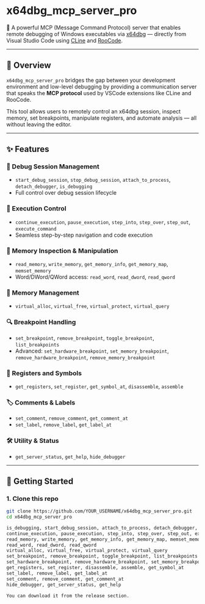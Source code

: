 # x64dbg_mcp_server_pro

🔧 A powerful MCP (Message Command Protocol) server that enables remote debugging of Windows executables via [x64dbg](https://x64dbg.com) — directly from Visual Studio Code using [CLine](https://marketplace.visualstudio.com/items?itemName=saoudrizwan.claude-dev) and [RooCode](https://marketplace.visualstudio.com/items?itemName=RooVeterinaryInc.roo-cline).

---

## 📌 Overview

`x64dbg_mcp_server_pro` bridges the gap between your development environment and low-level debugging by providing a communication server that speaks the **MCP protocol** used by VSCode extensions like CLine and RooCode.

This tool allows users to remotely control an x64dbg session, inspect memory, set breakpoints, manipulate registers, and automate analysis — all without leaving the editor.

---

## ✨ Features

### 🔄 Debug Session Management
- `start_debug_session`, `stop_debug_session`, `attach_to_process`, `detach_debugger`, `is_debugging`
- Full control over debug session lifecycle

### 🐞 Execution Control
- `continue_execution`, `pause_execution`, `step_into`, `step_over`, `step_out`, `execute_command`
- Seamless step-by-step navigation and code execution

### 💾 Memory Inspection & Manipulation
- `read_memory`, `write_memory`, `get_memory_info`, `get_memory_map`, `memset_memory`
- Word/DWord/QWord access: `read_word`, `read_dword`, `read_qword`

### 🧱 Memory Management
- `virtual_alloc`, `virtual_free`, `virtual_protect`, `virtual_query`

### 🔍 Breakpoint Handling
- `set_breakpoint`, `remove_breakpoint`, `toggle_breakpoint`, `list_breakpoints`
- Advanced: `set_hardware_breakpoint`, `set_memory_breakpoint`, `remove_hardware_breakpoint`, `remove_memory_breakpoint`

### 🧠 Registers and Symbols
- `get_registers`, `set_register`, `get_symbol_at`, `disassemble`, `assemble`

### 🏷 Comments & Labels
- `set_comment`, `remove_comment`, `get_comment_at`
- `set_label`, `remove_label`, `get_label_at`

### 🛠 Utility & Status
- `get_server_status`, `get_help`, `hide_debugger`

---

## 🚀 Getting Started

### 1. Clone this repo

```bash
git clone https://github.com/YOUR_USERNAME/x64dbg_mcp_server_pro.git
cd x64dbg_mcp_server_pro

is_debugging, start_debug_session, attach_to_process, detach_debugger, stop_debug_session
continue_execution, pause_execution, step_into, step_over, step_out, execute_command
read_memory, write_memory, get_memory_info, get_memory_map, memset_memory
read_word, read_dword, read_qword
virtual_alloc, virtual_free, virtual_protect, virtual_query
set_breakpoint, remove_breakpoint, toggle_breakpoint, list_breakpoints
set_hardware_breakpoint, remove_hardware_breakpoint, set_memory_breakpoint, remove_memory_breakpoint
get_registers, set_register, disassemble, assemble, get_symbol_at
set_label, remove_label, get_label_at
set_comment, remove_comment, get_comment_at
hide_debugger, get_server_status, get_help

You can download it from the release section.
